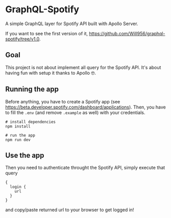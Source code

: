 # GraphQL-Spotify

A simple GraphQL layer for Spotify API built with Apollo Server.

If you want to see the first version of it, https://github.com/Will956/graphql-spotify/tree/v1.0.

## Goal

This project is not about implement all query for the Spotify API. It's about having fun with setup it thanks to Apollo 🤓.

## Running the app

Before anything, you have to create a Spotify app (see https://beta.developer.spotify.com/dashboard/applications). Then, you have to fill the `.env` (and remove `.example` as well) with your credentials.

```
# install dependencies
npm install

# run the app
npm run dev
```

## Use the app

Then you need to authenticate throught the Spotify API, simply execute that query

```
{
  login {
    url
  }
}

```

and copy/paste returned url to your browser to get logged in!
